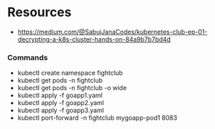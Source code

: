 # Resources
* https://medium.com/@SabujJanaCodes/kubernetes-club-ep-01-decrypting-a-k8s-cluster-hands-on-84a9b7b7bd4d

### Commands
* kubectl create namespace fightclub
* kubectl get pods -n fightclub
* kubectl get pods -n fightclub -o wide
* kubectl apply -f goapp1.yaml
* kubectl apply -f goapp2.yaml
* kubectl apply -f goapp3.yaml
* kubectl port-forward -n fightclub mygoapp-pod1 8083